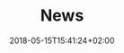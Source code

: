 ---
title: "News"
date: 2018-05-15T15:41:24+02:00
draft: false
menu:
  mainmenu:
    name: "News"
    parent: "chair"
    weight: 100
---
